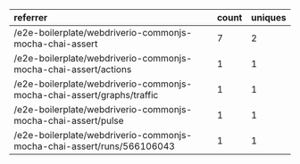 | referrer                                                               | count | uniques |
| :--------------------------------------------------------------------- | :---- | :------ |
| /e2e-boilerplate/webdriverio-commonjs-mocha-chai-assert                | 7     | 2       |
| /e2e-boilerplate/webdriverio-commonjs-mocha-chai-assert/actions        | 1     | 1       |
| /e2e-boilerplate/webdriverio-commonjs-mocha-chai-assert/graphs/traffic | 1     | 1       |
| /e2e-boilerplate/webdriverio-commonjs-mocha-chai-assert/pulse          | 1     | 1       |
| /e2e-boilerplate/webdriverio-commonjs-mocha-chai-assert/runs/566106043 | 1     | 1       |